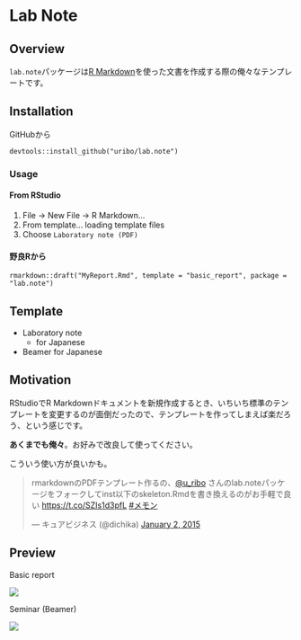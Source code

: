 # Lab Note

## Overview

`lab.note`パッケージは[R Markdown](http://rmarkdown.rstudio.com/)を使った文書を作成する際の俺々なテンプレートです。

## Installation

GitHubから

```{r}
devtools::install_github("uribo/lab.note")
```

### Usage

#### From RStudio

1. File -> New File -> R Markdown...
2. From template... loading template files
3. Choose `Laboratory note (PDF)`

#### 野良Rから

```{r}
rmarkdown::draft("MyReport.Rmd", template = "basic_report", package = "lab.note")
```

## Template

* Laboratory note
    * for Japanese
* Beamer for Japanese

## Motivation

RStudioでR Markdownドキュメントを新規作成するとき、いちいち標準のテンプレートを変更するのが面倒だったので、テンプレートを作ってしまえば楽だろう、という感じです。

**あくまでも俺々**。お好みで改良して使ってください。

こういう使い方が良いかも。

<blockquote class="twitter-tweet" data-cards="hidden" lang="en"><p>rmarkdownのPDFテンプレート作るの、<a href="https://twitter.com/u_ribo">@u_ribo</a> さんのlab.noteパッケージをフォークしてinst以下のskeleton.Rmdを書き換えるのがお手軽で良い <a href="https://t.co/SZIs1d3pfL">https://t.co/SZIs1d3pfL</a> <a href="https://twitter.com/hashtag/%E3%83%A1%E3%83%A2%E3%83%B3?src=hash">#メモン</a></p>&mdash; キュアビジネス (@dichika) <a href="https://twitter.com/dichika/status/550850004139515904">January 2, 2015</a></blockquote> <script async src="//platform.twitter.com/widgets.js" charset="utf-8"></script>



## Preview

Basic report

![](https://github.com/uribo/lab.note/raw/master/inst/assets/img/preview.png)

Seminar (Beamer)

![](https://github.com/uribo/lab.note/raw/master/inst/assets/img/preview_seminar_jp.png)